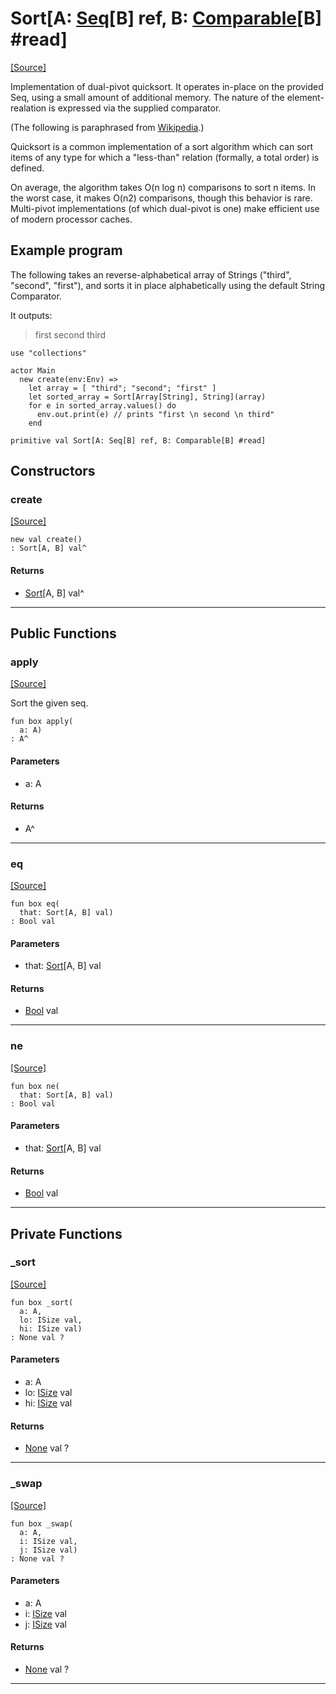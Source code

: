 # Sort\[A: [Seq](builtin-Seq.md)\[B\] ref, B: [Comparable](builtin-Comparable.md)\[B\] #read\]
<span class="source-link">[[Source]](src/collections/sort.md#L-0-1)</span>

Implementation of dual-pivot quicksort.  It operates in-place on the provided Seq, using 
a small amount of additional memory. The nature of the element-realation is expressed via 
the supplied comparator.

(The following is paraphrased from [Wikipedia](https://en.wikipedia.org/wiki/Quicksort).)

Quicksort is a common implementation of a sort algorithm which can sort items of any type 
for which a "less-than" relation (formally, a total order) is defined. 

On average, the algorithm takes O(n log n) comparisons to sort n items. In the worst case, 
it makes O(n2) comparisons, though this behavior is rare.  Multi-pivot implementations 
(of which dual-pivot is one) make efficient use of modern processor caches.

## Example program
The following takes an reverse-alphabetical array of Strings ("third", "second", "first"), 
and sorts it in place alphabetically using the default String Comparator.

It outputs:

> first
> second
> third

```pony
use "collections"

actor Main 
  new create(env:Env) => 
    let array = [ "third"; "second"; "first" ]
    let sorted_array = Sort[Array[String], String](array)
    for e in sorted_array.values() do
      env.out.print(e) // prints "first \n second \n third"
    end
```


```pony
primitive val Sort[A: Seq[B] ref, B: Comparable[B] #read]
```

## Constructors

### create
<span class="source-link">[[Source]](src/collections/sort.md#L-0-1)</span>


```pony
new val create()
: Sort[A, B] val^
```

#### Returns

* [Sort](collections-Sort.md)\[A, B\] val^

---

## Public Functions

### apply
<span class="source-link">[[Source]](src/collections/sort.md#L-0-38)</span>


Sort the given seq.


```pony
fun box apply(
  a: A)
: A^
```
#### Parameters

*   a: A

#### Returns

* A^

---

### eq
<span class="source-link">[[Source]](src/collections/sort.md#L-0-38)</span>


```pony
fun box eq(
  that: Sort[A, B] val)
: Bool val
```
#### Parameters

*   that: [Sort](collections-Sort.md)\[A, B\] val

#### Returns

* [Bool](builtin-Bool.md) val

---

### ne
<span class="source-link">[[Source]](src/collections/sort.md#L-0-38)</span>


```pony
fun box ne(
  that: Sort[A, B] val)
: Bool val
```
#### Parameters

*   that: [Sort](collections-Sort.md)\[A, B\] val

#### Returns

* [Bool](builtin-Bool.md) val

---

## Private Functions

### _sort
<span class="source-link">[[Source]](src/collections/sort.md#L-0-45)</span>


```pony
fun box _sort(
  a: A,
  lo: ISize val,
  hi: ISize val)
: None val ?
```
#### Parameters

*   a: A
*   lo: [ISize](builtin-ISize.md) val
*   hi: [ISize](builtin-ISize.md) val

#### Returns

* [None](builtin-None.md) val ?

---

### _swap
<span class="source-link">[[Source]](src/collections/sort.md#L-0-77)</span>


```pony
fun box _swap(
  a: A,
  i: ISize val,
  j: ISize val)
: None val ?
```
#### Parameters

*   a: A
*   i: [ISize](builtin-ISize.md) val
*   j: [ISize](builtin-ISize.md) val

#### Returns

* [None](builtin-None.md) val ?

---

